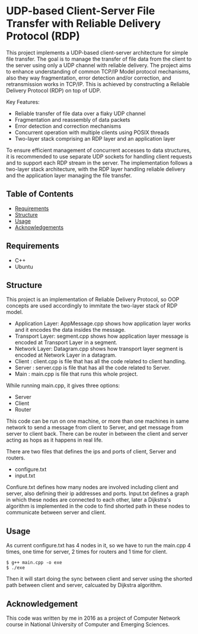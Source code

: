 # UDP-based Client-Server File Transfer with Reliable Delivery Protocol (RDP)

This project implements a UDP-based client-server architecture for simple file transfer. The goal is to manage the transfer of file data from the client to the server using only a UDP channel with reliable delivery. The project aims to enhance understanding of common TCP/IP Model protocol mechanisms, also they way  fragmentation, error detection and/or correction, and retransmission works in TCP/IP. This is achieved by constructing a Reliable Delivery Protocol (RDP) on top of UDP.

Key Features:

- Reliable transfer of file data over a flaky UDP channel
- Fragmentation and reassembly of data packets
- Error detection and correction mechanisms
- Concurrent operation with multiple clients using POSIX threads
- Two-layer stack comprising an RDP layer and an application layer

To ensure efficient management of concurrent accesses to data structures, it is recommended to use separate UDP sockets for handling client requests and to support each RDP stream in the server. The implementation follows a two-layer stack architecture, with the RDP layer handling reliable delivery and the application layer managing the file transfer.

## Table of Contents

- [Requirements](#requirements)
- [Structure](#structure)
- [Usage](#usage)
- [Acknowledgements](#acknowledgements)


## Requirements

- C++
- Ubuntu

## Structure

This project is an implementation of Reliable Delivery Protocol, so OOP concepts are used accordingly to immitate the two-layer stack of RDP model.

 - Application Layer: AppMessage.cpp shows how application layer works and it encodes the data insides the message.
 - Transport Layer: segment.cpp shows how application layer message is encoded at Transport Layer in a segment.
 - Network Layer: Datagram.cpp shows how transport layer segment is encoded at Network Layer in a datagram.
 - Client : client.cpp is file that has all the code related to client handling.
 - Server : server.cpp is file that has all the code related to Server.
 - Main : main.cpp is file that runs this whole project.

While running main.cpp, it gives three options:

- Server
- Client
- Router

This code can be run on one machine, or more than one machines in same network to send a message from client to Server, and get message from server to client back. There can be router in between the client and server acting as hops as it happens in real life. 

There are two files that defines the ips and ports of client, Server and routers.

- configure.txt
- input.txt

Confiure.txt defines how many nodes are involved including client and server, also defining their ip addresses and ports. Input.txt defines a graph in which these nodes are connected to each other, later a Dijkstra's algorithm is implemented in the code to find shorted path in these nodes to communicate between server and client.



## Usage

As current configure.txt has 4 nodes in it, so we have to run the main.cpp 4 times, one time for server, 2 times for routers and 1 time for client.

```
$ g++ main.cpp -o exe
$ ./exe
```

Then it will start doing the sync between client and server using the shorted path between client and server, calcuated by Dijkstra algorithm.


## Acknowledgement

This code was written by me in 2016 as a project of Computer Network course in National University of Computer and Emerging Sciences.




